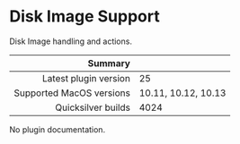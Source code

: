 # Disk Image Support

Disk Image handling and actions.

 Summary                  | &nbsp; 
-------------------------:|:--------------------
 Latest plugin version    | 25
 Supported MacOS versions | 10.11, 10.12, 10.13
 Quicksilver builds       | 4024


No plugin documentation.